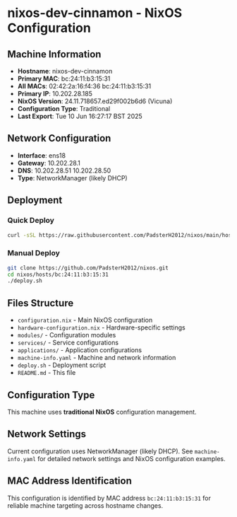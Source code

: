 # nixos-dev-cinnamon - NixOS Configuration

## Machine Information
- **Hostname**: nixos-dev-cinnamon
- **Primary MAC**: bc:24:11:b3:15:31
- **All MACs**: 02:42:2a:16:f4:36 bc:24:11:b3:15:31 
- **Primary IP**: 10.202.28.185
- **NixOS Version**: 24.11.718657.ed29f002b6d6 (Vicuna)
- **Configuration Type**: Traditional
- **Last Export**: Tue 10 Jun 16:27:17 BST 2025

## Network Configuration
- **Interface**: ens18
- **Gateway**: 10.202.28.1
- **DNS**: 10.202.28.51 10.202.28.50 
- **Type**: NetworkManager (likely DHCP)

## Deployment

### Quick Deploy
```bash
curl -sSL https://raw.githubusercontent.com/PadsterH2012/nixos/main/hosts/bc:24:11:b3:15:31/deploy.sh | bash
```

### Manual Deploy
```bash
git clone https://github.com/PadsterH2012/nixos.git
cd nixos/hosts/bc:24:11:b3:15:31
./deploy.sh
```

## Files Structure

- `configuration.nix` - Main NixOS configuration
- `hardware-configuration.nix` - Hardware-specific settings
- `modules/` - Configuration modules
- `services/` - Service configurations
- `applications/` - Application configurations
- `machine-info.yaml` - Machine and network information
- `deploy.sh` - Deployment script
- `README.md` - This file

## Configuration Type
This machine uses **traditional NixOS** configuration management.

## Network Settings
Current configuration uses NetworkManager (likely DHCP). See `machine-info.yaml` for detailed network settings and NixOS configuration examples.

## MAC Address Identification
This configuration is identified by MAC address `bc:24:11:b3:15:31` for reliable machine targeting across hostname changes.
